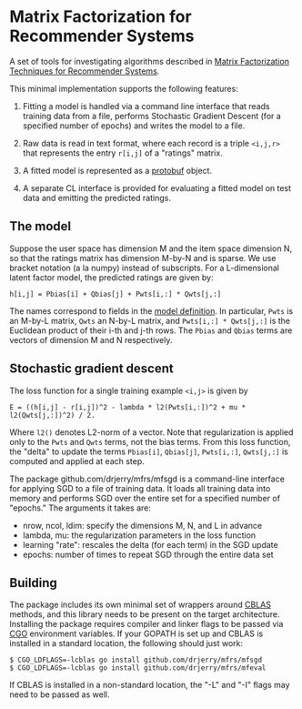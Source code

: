 # Matrix Factorization for Recommender Systems

A set of tools for investigating algorithms described in
[Matrix Factorization Techniques for Recommender Systems](http://dl.acm.org/citation.cfm?id=1608614).

This minimal implementation supports the following features:

  1. Fitting a model is handled via a command line interface that reads
     training data from a file, performs Stochastic Gradient Descent (for
      a specified number of epochs) and writes the model to a file.

  1. Raw data is read in text format, where each record is a triple `<i,j,r>`
     that represents the entry `r[i,j]` of a "ratings" matrix.  

  3. A fitted model is represented as a
     [protobuf](https://developers.google.com/protocol-buffers/)
     object.

  4. A separate CL interface is provided for evaluating a fitted model on test
     data and emitting the predicted ratings.


## The model

Suppose the user space has dimension M and the item space dimension N, so
that the ratings matrix has dimension M-by-N and is sparse. We use bracket
notation (a la numpy) instead of subscripts. For a L-dimensional latent
factor model, the predicted ratings are given by:

    h[i,j] = Pbias[i] + Qbias[j] + Pwts[i,:] * Qwts[j,:]

The names correspond to fields in the [model definition](model.pb.go).
In particular, `Pwts` is an M-by-L matrix, `Qwts` an N-by-L matrix, and
`Pwts[i,:] * Qwts[j,:]` is the Euclidean product of their i-th and j-th rows.
The `Pbias` and `Qbias` terms are vectors of dimension M and N respectively.


## Stochastic gradient descent

The loss function for a single training example `<i,j>` is given by

    E = ((h[i,j] - r[i,j])^2 - lambda * l2(Pwts[i,:])^2 + mu * l2(Qwts[j,:])^2) / 2.

Where `l2()` denotes L2-norm of a vector. Note that regularization is applied
only to the `Pwts` and `Qwts` terms, not the bias terms. From this loss function,
the "delta" to update the terms `Pbias[i]`, `Qbias[j]`, `Pwts[i,:]`, `Qwts[j,:]`
is computed and applied at each step.

The package github.com/drjerry/mfrs/mfsgd is a command-line interface for
applying SGD to a file of training data. It loads all training data into
memory and performs SGD over the entire set for a specified number of "epochs."
The arguments it takes are:

  - nrow, ncol, ldim: specify the dimensions M, N, and L in advance
  - lambda, mu: the regularization parameters in the loss function
  - learning "rate": rescales the delta (for each term) in the SGD update
  - epochs: number of times to repeat SGD through the entire data set


## Building

The package includes its own minimal set of wrappers around
[CBLAS](http://www.netlib.org/blas/#_cblas) methods, and this library needs
to be present on the target architecture. Installing the package requires
compiler and linker flags to be passed via [CGO](https://golang.org/cmd/cgo/)
environment variables. If your GOPATH is set up and CBLAS is installed in a
standard location, the following should just work:

    $ CGO_LDFLAGS=-lcblas go install github.com/drjerry/mfrs/mfsgd
    $ CGO_LDFLAGS=-lcblas go install github.com/drjerry/mfrs/mfeval

If CBLAS is installed in a non-standard location, the "-L" and "-I" flags
may need to be passed as well.
